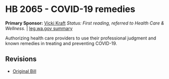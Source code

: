 # HB 2065 - COVID-19 remedies
**Primary Sponsor:** [Vicki Kraft](/person/leg/vicki.kraft.md)
*Status: First reading, referred to Health Care & Wellness.* | [leg.wa.gov summary](https://app.leg.wa.gov/billsummary?BillNumber=2065&Year=2021)

Authorizing health care providers to use their professional judgment and known remedies in treating and preventing COVID-19.

## Revisions
* [Original Bill](1/)